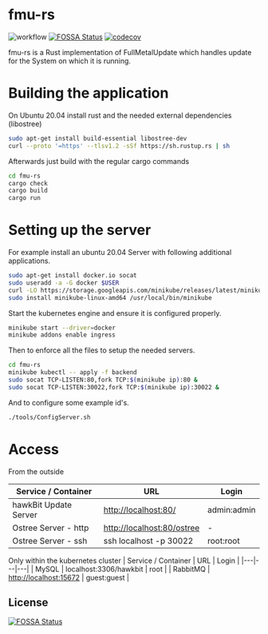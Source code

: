 # fmu-rs
![workflow](https://github.com/avrabe/fmu-rs/actions/workflows/rust.yml/badge.svg)
[![FOSSA Status](https://app.fossa.com/api/projects/git%2Bgithub.com%2Favrabe%2Ffmu-rs.svg?type=shield)](https://app.fossa.com/projects/git%2Bgithub.com%2Favrabe%2Ffmu-rs?ref=badge_shield)
[![codecov](https://codecov.io/gh/avrabe/fmu-rs/branch/main/graph/badge.svg?token=bqz07qp5a3)](https://codecov.io/gh/avrabe/fmu-rs)


fmu-rs is a Rust implementation of FullMetalUpdate which handles update for the System on which it is running.

# Building the application
On Ubuntu 20.04 install rust and the needed external dependencies (libostree)
```bash
sudo apt-get install build-essential libostree-dev 
curl --proto '=https' --tlsv1.2 -sSf https://sh.rustup.rs | sh
```

Afterwards just build with the regular cargo commands
```bash
cd fmu-rs
cargo check
cargo build
cargo run
```


# Setting up the server
For example install an ubuntu 20.04 Server with following additional applications.
```bash
sudo apt-get install docker.io socat 
sudo useradd -a -G docker $USER
curl -LO https://storage.googleapis.com/minikube/releases/latest/minikube-linux-amd64
sudo install minikube-linux-amd64 /usr/local/bin/minikube
```

Start the kubernetes engine and ensure it is configured properly.
```bash
minikube start --driver=docker
minikube addons enable ingress
```

Then to enforce all the files to setup the needed servers.
```bash
cd fmu-rs
minikube kubectl -- apply -f backend
sudo socat TCP-LISTEN:80,fork TCP:$(minikube ip):80 &
sudo socat TCP-LISTEN:30022,fork TCP:$(minikube ip):30022 &
```

And to configure some example id's.
```bash
./tools/ConfigServer.sh
```

# Access
From the outside

| Service / Container | URL | Login |
|---|---|---|
| hawkBit Update Server | [http://localhost:80/](http://localhost:80/) | admin:admin | 
| Ostree Server - http| [http://localhost:80/ostree](http://localhost:80/ostree) | - |
| Ostree Server - ssh| ssh localhost -p 30022 | root:root |


Only within the kubernetes cluster
| Service / Container | URL | Login |
|---|---|---|
| MySQL | localhost:3306/hawkbit | root |
| RabbitMQ | [http://localhost:15672](http://localhost:15672) | guest:guest |


## License
[![FOSSA Status](https://app.fossa.com/api/projects/git%2Bgithub.com%2Favrabe%2Ffmu-rs.svg?type=large)](https://app.fossa.com/projects/git%2Bgithub.com%2Favrabe%2Ffmu-rs?ref=badge_large)
